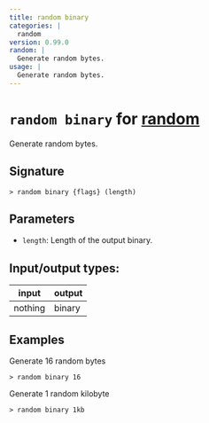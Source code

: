 ```yaml
---
title: random binary
categories: |
  random
version: 0.99.0
random: |
  Generate random bytes.
usage: |
  Generate random bytes.
---
```

<!-- This file is automatically generated. Please edit the command in https://github.com/nushell/nushell instead. -->

# `random binary` for [random](/commands/categories/random.md)

<div class='command-title'>Generate random bytes.</div>

## Signature

```> random binary {flags} (length)```

## Parameters

 -  `length`: Length of the output binary.


## Input/output types:

| input   | output |
| ------- | ------ |
| nothing | binary |

## Examples

Generate 16 random bytes
```nu
> random binary 16

```

Generate 1 random kilobyte
```nu
> random binary 1kb

```
